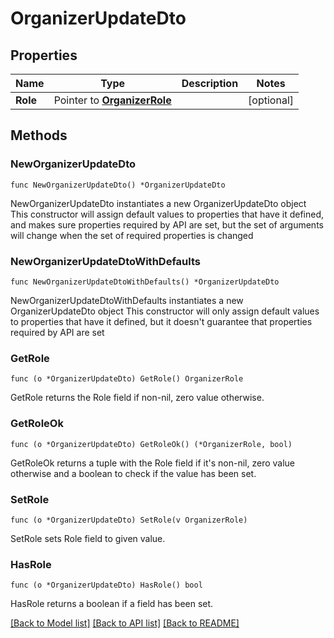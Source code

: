 # OrganizerUpdateDto

## Properties

Name | Type | Description | Notes
------------ | ------------- | ------------- | -------------
**Role** | Pointer to [**OrganizerRole**](OrganizerRole.md) |  | [optional] 

## Methods

### NewOrganizerUpdateDto

`func NewOrganizerUpdateDto() *OrganizerUpdateDto`

NewOrganizerUpdateDto instantiates a new OrganizerUpdateDto object
This constructor will assign default values to properties that have it defined,
and makes sure properties required by API are set, but the set of arguments
will change when the set of required properties is changed

### NewOrganizerUpdateDtoWithDefaults

`func NewOrganizerUpdateDtoWithDefaults() *OrganizerUpdateDto`

NewOrganizerUpdateDtoWithDefaults instantiates a new OrganizerUpdateDto object
This constructor will only assign default values to properties that have it defined,
but it doesn't guarantee that properties required by API are set

### GetRole

`func (o *OrganizerUpdateDto) GetRole() OrganizerRole`

GetRole returns the Role field if non-nil, zero value otherwise.

### GetRoleOk

`func (o *OrganizerUpdateDto) GetRoleOk() (*OrganizerRole, bool)`

GetRoleOk returns a tuple with the Role field if it's non-nil, zero value otherwise
and a boolean to check if the value has been set.

### SetRole

`func (o *OrganizerUpdateDto) SetRole(v OrganizerRole)`

SetRole sets Role field to given value.

### HasRole

`func (o *OrganizerUpdateDto) HasRole() bool`

HasRole returns a boolean if a field has been set.


[[Back to Model list]](../README.md#documentation-for-models) [[Back to API list]](../README.md#documentation-for-api-endpoints) [[Back to README]](../README.md)


